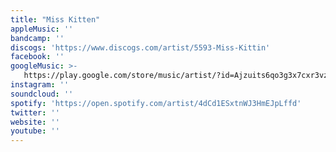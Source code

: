 ```yaml
---
title: "Miss Kitten"
appleMusic: ''
bandcamp: ''
discogs: 'https://www.discogs.com/artist/5593-Miss-Kittin'
facebook: ''
googleMusic: >-
   https://play.google.com/store/music/artist/?id=Ajzuits6qo3g3x7cxr3vzitwvme
instagram: ''
soundcloud: ''
spotify: 'https://open.spotify.com/artist/4dCd1ESxtnWJ3HmEJpLffd'
twitter: ''
website: ''
youtube: ''
---
```

